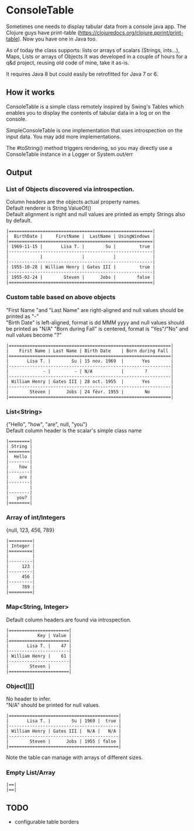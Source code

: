 # ConsoleTable

Sometimes one needs to display tabular data from a console java app.
The Clojure guys have print-table (https://clojuredocs.org/clojure.pprint/print-table). Now you have one in Java too.

As of today the class supports: lists or arrays of scalars (Strings, ints...), Maps, Lists or arrays of Objects
It was developed in a couple of hours for a q&d project, reusing old code of mine, take it as-is.

It requires Java 8 but could easily be retrofitted for Java 7 or 6.


## How it works
ConsoleTable is a simple class remotely inspired by Swing's Tables which enables you to display the contents of tabular data in a log or on the console.

SimpleConsoleTable is one implementation that uses introspection on the input data.
You may add more implementations.

The #toString() method triggers rendering, so you may directly use a ConsoleTable instance in a Logger or System.out/err

## Output

### List of Objects discovered via introspection.
Column headers are the objects actual property names.  
Default renderer is String.ValueOf()  
Default alignment is right and null values are printed as empty Strings also by default.

    |=======================================================|
    |  BirthDate |     FirstName |  LastName | UsingWindows |
    |=======================================================|
    | 1969-11-15 |       Lisa T. |        Su |         true |
    |-------------------------------------------------------|
    |            |               |           |              |
    |-------------------------------------------------------|
    | 1955-10-28 | William Henry | Gates III |         true |
    |-------------------------------------------------------|
    | 1955-02-24 |        Steven |      Jobs |        false |
    |=======================================================|

### Custom table based on above objects
"First Name "and "Last Name" are right-aligned and null values should be printed as "-"  
"Birth Date" is left-aligned, format is dd MMM yyyy and null values should be printed as "N/A" 
"Born during Fall" is centered, format is "Yes"/"No" and null values become "?"

    |==============================================================|
    |    First Name | Last Name | Birth Date    | Born during Fall |
    |==============================================================|
    |       Lisa T. |        Su | 15 nov. 1969  |       Yes        |
    |--------------------------------------------------------------|
    |             - |         - | N/A           |        ?         |
    |--------------------------------------------------------------|
    | William Henry | Gates III | 28 oct. 1955  |       Yes        |
    |--------------------------------------------------------------|
    |        Steven |      Jobs | 24 févr. 1955 |        No        |
    |==============================================================|

### List\<String\>
{"Hello", "how", "are", null, "you"}  
Default column header is the scalar's simple class name

    |========|
    | String |
    |========|
    |  Hello |
    |--------|
    |    how |
    |--------|
    |    are |
    |--------|
    |        |
    |--------|
    |   you? |
    |========|

### Array of int/Integers
{null, 123, 456, 789}

    |=========|
    | Integer |
    |=========|
    |         |
    |---------|
    |     123 |
    |---------|
    |     456 |
    |---------|
    |     789 |
    |=========|

### Map\<String, Integer\>
Default column headers are found via introspection.

    |=======================|
    |           Key | Value |
    |=======================|
    |       Lisa T. |    47 |
    |-----------------------|
    | William Henry |    61 |
    |-----------------------|
    |        Steven |       |
    |=======================|

### Object[][]
No header to infer.  
"N/A" should be printed for null values.

    |==========================================|
    |       Lisa T. |        Su | 1969 |  true |
    |------------------------------------------|
    | William Henry | Gates III |  N/A |   N/A |
    |------------------------------------------|
    |        Steven |      Jobs | 1955 | false |
    |==========================================|

Note the table can manage with arrays of different sizes.

### Empty List/Array
    |==|
    |==|


## TODO
- configurable table borders

